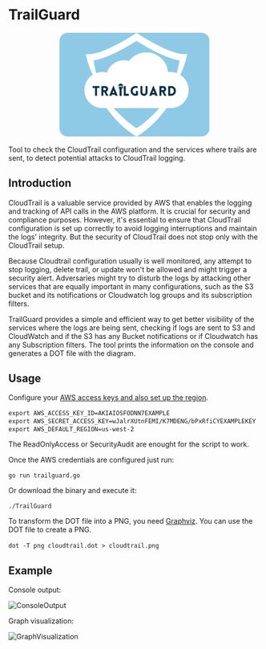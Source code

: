 # TrailGuard
<p align="center">
  <img src="./TrailGuard.png" alt="TrailGuard" width="300" />
</p>
Tool to check the CloudTrail configuration and the services where trails are sent, to detect potential attacks to CloudTrail logging.

## Introduction

CloudTrail is a valuable service provided by AWS that enables the logging and tracking of API calls in the AWS platform. It is crucial for security and compliance purposes. However, it's essential to ensure that CloudTrail configuration is set up correctly to avoid logging interruptions and maintain the logs' integrity. But the security of CloudTrail does not stop only with the CloudTrail setup.

Because Cloudtrail configuration usually is well monitored, any attempt to stop logging, delete trail, or update won't be allowed and might trigger a security alert. Adversaries might try to disturb the logs by attacking other services that are equally important in many configurations, such as the S3 bucket and its notifications or Cloudwatch log groups and its subscription filters.

TrailGuard provides a simple and efficient way to get better visibility of the services where the logs are being sent, checking if logs are sent to S3 and CloudWatch and if the S3 has any Bucket notifications or if Cloudwatch has any Subscription filters. The tool prints the information on the console and generates a DOT file with the diagram. 

## Usage

Configure your [AWS access keys and also set up the region](https://docs.aws.amazon.com/cli/latest/userguide/cli-configure-envvars.html).

```
export AWS_ACCESS_KEY_ID=AKIAIOSFODNN7EXAMPLE
export AWS_SECRET_ACCESS_KEY=wJalrXUtnFEMI/K7MDENG/bPxRfiCYEXAMPLEKEY
export AWS_DEFAULT_REGION=us-west-2
```

The ReadOnlyAccess or SecurityAudit are enought for the script to work.

Once the AWS credentials are configured just run:

```
go run trailguard.go
```
Or download the binary and execute it:
```
./TrailGuard
```

To transform the DOT file into a PNG, you need [Graphviz](https://graphviz.org/). You can use the DOT file to create a PNG.

```dot -T png cloudtrail.dot > cloudtrail.png```

## Example

Console output:

![ConsoleOutput](consoleoutput.png)

Graph visualization:

![GraphVisualization](graphvisualization.png)
